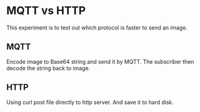 # MQTT vs HTTP

This experiment is to test out which protocol is faster to send an image.

## MQTT

Encode image to Base64 string and send it by MQTT. The subscriber then decode
the string back to image.

## HTTP

Using curl post file directly to http server. And save it to hard disk.
